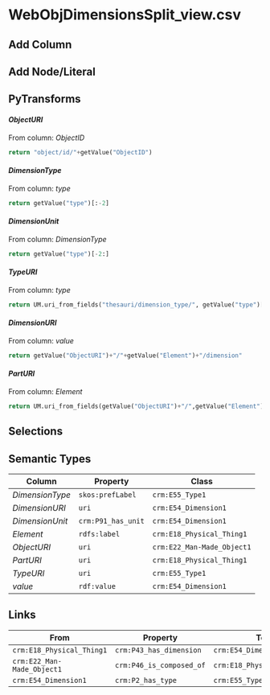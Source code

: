 # WebObjDimensionsSplit_view.csv

## Add Column

## Add Node/Literal

## PyTransforms
#### _ObjectURI_
From column: _ObjectID_
``` python
return "object/id/"+getValue("ObjectID")
```

#### _DimensionType_
From column: _type_
``` python
return getValue("type")[:-2]
```

#### _DimensionUnit_
From column: _DimensionType_
``` python
return getValue("type")[-2:]
```

#### _TypeURI_
From column: _type_
``` python
return UM.uri_from_fields("thesauri/dimension_type/", getValue("type")[:-2])
```

#### _DimensionURI_
From column: _value_
``` python
return getValue("ObjectURI")+"/"+getValue("Element")+"/dimension"
```

#### _PartURI_
From column: _Element_
``` python
return UM.uri_from_fields(getValue("ObjectURI")+"/",getValue("Element"))
```


## Selections

## Semantic Types
| Column | Property | Class |
|  ----- | -------- | ----- |
| _DimensionType_ | `skos:prefLabel` | `crm:E55_Type1`|
| _DimensionURI_ | `uri` | `crm:E54_Dimension1`|
| _DimensionUnit_ | `crm:P91_has_unit` | `crm:E54_Dimension1`|
| _Element_ | `rdfs:label` | `crm:E18_Physical_Thing1`|
| _ObjectURI_ | `uri` | `crm:E22_Man-Made_Object1`|
| _PartURI_ | `uri` | `crm:E18_Physical_Thing1`|
| _TypeURI_ | `uri` | `crm:E55_Type1`|
| _value_ | `rdf:value` | `crm:E54_Dimension1`|


## Links
| From | Property | To |
|  --- | -------- | ---|
| `crm:E18_Physical_Thing1` | `crm:P43_has_dimension` | `crm:E54_Dimension1`|
| `crm:E22_Man-Made_Object1` | `crm:P46_is_composed_of` | `crm:E18_Physical_Thing1`|
| `crm:E54_Dimension1` | `crm:P2_has_type` | `crm:E55_Type1`|
